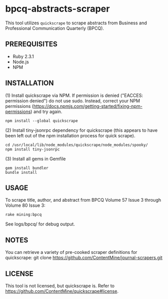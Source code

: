 # bpcq-abstracts-scraper

This tool utilizes `quickscrape` to scrape abstracts from Business and Professional Communication Quarterly (BPCQ).

## PREREQUISITES

- Ruby 2.3.1
- Node.js
- NPM

## INSTALLATION

(1) Install quickscrape via NPM. If permission is denied ("EACCES: permission denied") do not use sudo. Instead, correct your NPM permissions (https://docs.npmjs.com/getting-started/fixing-npm-permissions) and try again.

```
npm install --global quickscrape
```

(2) Install tiny-jsonrpc dependency for quickscrape (this appears to have been left out of the npm installation process for quick scrape).

```
cd /usr/local/lib/node_modules/quickscrape/node_modules/spooky/
npm install tiny-jsonrpc
```

(3) Install all gems in Gemfile

```
gem install bundler
bundle install
```

## USAGE

To scrape title, author, and abstract from BPCQ Volume 57 Issue 3 through Volume 80 Issue 3:

```
rake mining:bpcq
```

See logs/bpcq/ for debug output.

## NOTES

You can retrieve a variety of pre-cooked scraper definitions for quickscrape:
    git clone https://github.com/ContentMine/journal-scrapers.git

## LICENSE

This tool is not licensed, but quickscrape is. Refer to https://github.com/ContentMine/quickscrape#license.
